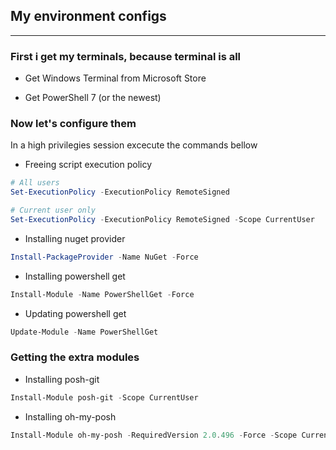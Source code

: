## **My environment configs**
-----------------------------

### **First i get my terminals, because terminal is all**

  - Get Windows Terminal from Microsoft Store

  - Get PowerShell 7 (or the newest)

### **Now let's configure them**

  In a high privilegies session excecute the commands bellow

  - Freeing script execution policy
  ```powershell
  # All users
  Set-ExecutionPolicy -ExecutionPolicy RemoteSigned

  # Current user only
  Set-ExecutionPolicy -ExecutionPolicy RemoteSigned -Scope CurrentUser
  ```
  
  - Installing nuget provider

  ```powershell
  Install-PackageProvider -Name NuGet -Force
  ```

  - Installing powershell get

  ```powershell
  Install-Module -Name PowerShellGet -Force
  ```

  - Updating powershell get
  ```powershell
  Update-Module -Name PowerShellGet
  ```

### **Getting the extra modules**

  - Installing posh-git
  ```powershell
  Install-Module posh-git -Scope CurrentUser
  ```
  - Installing oh-my-posh
  ```powershell
  Install-Module oh-my-posh -RequiredVersion 2.0.496 -Force -Scope CurrentUser
  ```